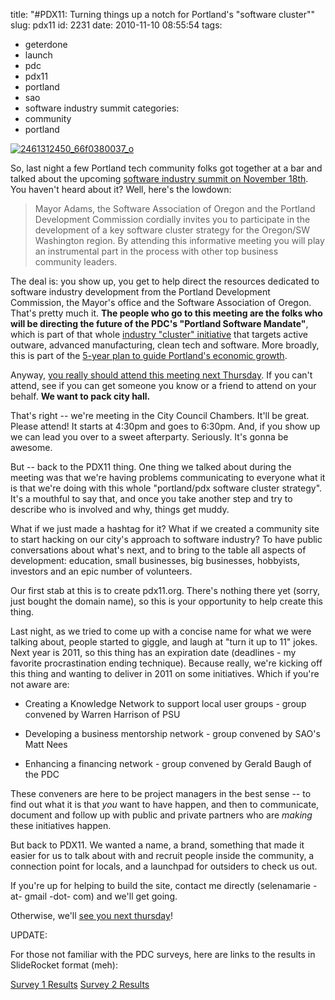 title: "#PDX11: Turning things up a notch for Portland's \"software cluster\""
slug: pdx11
id: 2231
date: 2010-11-10 08:55:54
tags: 
- geterdone
- launch
- pdc
- pdx11
- portland
- sao
- software industry summit
categories: 
- community
- portland

[![](http://www.chesnok.com/daily/wp-content/uploads/2010/11/2461312450_66f0380037_o-300x216.png "2461312450_66f0380037_o")](http://www.chesnok.com/daily/wp-content/uploads/2010/11/2461312450_66f0380037_o.png)

So, last night a few Portland tech community folks got together at a bar and talked about the upcoming [software industry summit on November 18th](http://www.sao.org/event/summit). You haven't heard about it? Well, here's the lowdown: 

> Mayor Adams, the Software Association of Oregon and the Portland Development Commission cordially invites you to participate in the development of a key software cluster strategy for the Oregon/SW Washington region.  By attending this informative meeting you will play an instrumental part in the process with other top business community leaders.

The deal is: you show up, you get to help direct the resources dedicated to software industry development from the Portland Development Commission, the Mayor's office and the Software Association of Oregon. That's pretty much it. **The people who go to this meeting are the folks who will be directing the future of the PDC's "Portland Software Mandate"**, which is part of that whole [industry "cluster" initiative](http://www.pdc.us/bus_serv/overview-strategy.asp) that targets active outware, advanced manufacturing, clean tech and software. More broadly, this is part of the [5-year plan to guide Portland's economic growth](http://www.pdxeconomicdevelopment.com/).

Anyway, [you really should attend this meeting next Thursday](http://www.sao.org/event/summit). If you can't attend, see if you can get someone you know or a friend to attend on your behalf. **We want to pack city hall.**  

That's right -- we're meeting in the City Council Chambers. It'll be great. Please attend! It starts at 4:30pm and goes to 6:30pm. And, if you show up we can lead you over to a sweet afterparty. Seriously. It's gonna be awesome.

But -- back to the PDX11 thing. One thing we talked about during the meeting was that we're having problems communicating to everyone what it is that we're doing with this whole "portland/pdx software cluster strategy". It's a mouthful to say that, and once you take another step and try to describe who is involved and why, things get muddy.

What if we just made a hashtag for it? What if we created a community site to start hacking on our city's approach to software industry? To have public conversations about what's next, and to bring to the table all aspects of development: education, small businesses, big businesses, hobbyists, investors and an epic number of volunteers.

Our first stab at this is to create pdx11.org. There's nothing there yet (sorry, just bought the domain name), so this is your opportunity to help create this thing. 

Last night, as we tried to come up with a concise name for what we were talking about, people started to giggle, and laugh at "turn it up to 11" jokes. Next year is 2011, so this thing has an expiration date (deadlines - my favorite procrastination ending technique). Because really, we're kicking off this thing and wanting to deliver in 2011 on some initiatives.  Which if you're not aware are: 

*   Creating a Knowledge Network  to support local user groups - group convened by Warren Harrison of PSU

*   Developing a business mentorship network - group convened by SAO's Matt Nees

*   Enhancing a financing network - group convened by Gerald Baugh of the PDC

These conveners are here to be project managers in the best sense -- to find out what it is that *you* want to have happen, and then to communicate, document and follow up with public and private partners who are *making* these initiatives happen.

But back to PDX11\. We wanted a name, a brand, something that made it easier for us to talk about with and recruit people inside the community, a connection point for locals, and a launchpad for outsiders to check us out.

If you're up for helping to build the site, contact me directly (selenamarie -at- gmail -dot- com) and we'll get going.

Otherwise, we'll [see you next thursday](http://www.sao.org/event/summit)!

UPDATE: 

For those not familiar with the PDC surveys, here are links to the results in SlideRocket format (meh): 

[Survey 1 Results](http://app.sliderocket.com/app/FullPlayer.aspx?id=466a04d2-30ba-4592-ac2e-6d76f67a79b1)
[Survey 2 Results](http://portal.sliderocket.com/ABHJR/TEST-of-PDC-2nd-Survey-Results)
